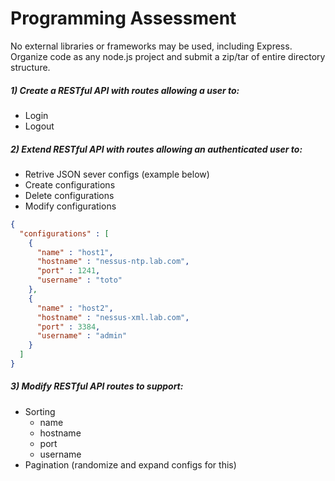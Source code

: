 # Programming Assessment
No external libraries or frameworks may be used, including Express.  Organize code as any node.js project and submit a zip/tar of entire directory structure.

##### 1) Create a RESTful API with routes allowing a user to:
- Login
- Logout

##### 2) Extend RESTful API with routes allowing an authenticated user to:
- Retrive JSON sever configs (example below)
- Create configurations
- Delete configurations
- Modify configurations

```json
{
  "configurations" : [
    {
      "name" : "host1",
      "hostname" : "nessus-ntp.lab.com",
      "port" : 1241,
      "username" : "toto"
    },
    {
      "name" : "host2",
      "hostname" : "nessus-xml.lab.com",
      "port" : 3384,
      "username" : "admin"
    }
  ]
}
```

##### 3) Modify RESTful API routes to support:
- Sorting
  - name
  - hostname
  - port
  - username
- Pagination (randomize and expand configs for this)
